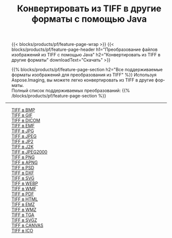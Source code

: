 ﻿---
title: Конвертировать из TIFF в другие форматы с помощью Java 
weight: 3920
url: /ru/java/conversion/from/tiff 
lang: ru
langdirlevel: 2
locales: zh-hans,ja,it,ru,de,es,fr,nl,id,lt,pl,pt,vi,tr,ko,zh-hant,ar,hi,th,sv,cs,uk,he
description: Используя Aspose.Imaging, вы можете легко конвертировать из TIFF в другие форматы.
---

{{< blocks/products/pf/feature-page-wrap >}}
{{< blocks/products/pf/feature-page-header h1="Преобразование файлов изображений из TIFF с помощью Java" h2="Конвертировать из TIFF в другие форматы" downloadText="Скачать" >}}


{{% blocks/products/pf/feature-page-section  h2="Все поддерживаемые форматы изображений для преобразования из TIFF" %}}
Используя Aspose.Imaging, вы можете легко конвертировать из TIFF в другие форматы.
<br/>
Полный список поддерживаемых преобразований:
{{% /blocks/products/pf/feature-page-section %}}
<div class="container-fluid productfamilypage bg-gray">
    <div class="convertypes bg-gray agp-content section">
        <div class="container">
		<hr style="margin-left:-20px;"/>
		<div class="row other-converters">
		    <div class='col-md-2 other-converter remove-lp remove-rp'><a href="/imaging/ru/java/conversion/tiff-to-bmp" >TIFF в BMP</a></div><div class='col-md-2 other-converter remove-lp remove-rp'><a href="/imaging/ru/java/conversion/tiff-to-gif" >TIFF в GIF</a></div><div class='col-md-2 other-converter remove-lp remove-rp'><a href="/imaging/ru/java/conversion/tiff-to-dicom" >TIFF в DICOM</a></div><div class='col-md-2 other-converter remove-lp remove-rp'><a href="/imaging/ru/java/conversion/tiff-to-emf" >TIFF в EMF</a></div><div class='col-md-2 other-converter remove-lp remove-rp'><a href="/imaging/ru/java/conversion/tiff-to-jpg" >TIFF в JPG</a></div><div class='col-md-2 other-converter remove-lp remove-rp'><a href="/imaging/ru/java/conversion/tiff-to-jpeg" >TIFF в JPEG</a></div><div class='col-md-2 other-converter remove-lp remove-rp'><a href="/imaging/ru/java/conversion/tiff-to-jp2" >TIFF в JP2</a></div><div class='col-md-2 other-converter remove-lp remove-rp'><a href="/imaging/ru/java/conversion/tiff-to-j2k" >TIFF в J2K</a></div><div class='col-md-2 other-converter remove-lp remove-rp'><a href="/imaging/ru/java/conversion/tiff-to-jpeg2000" >TIFF в JPEG2000</a></div><div class='col-md-2 other-converter remove-lp remove-rp'><a href="/imaging/ru/java/conversion/tiff-to-png" >TIFF в PNG</a></div><div class='col-md-2 other-converter remove-lp remove-rp'><a href="/imaging/ru/java/conversion/tiff-to-apng" >TIFF в APNG</a></div><div class='col-md-2 other-converter remove-lp remove-rp'><a href="/imaging/ru/java/conversion/tiff-to-psd" >TIFF в PSD</a></div><div class='col-md-2 other-converter remove-lp remove-rp'><a href="/imaging/ru/java/conversion/tiff-to-dxf" >TIFF в DXF</a></div><div class='col-md-2 other-converter remove-lp remove-rp'><a href="/imaging/ru/java/conversion/tiff-to-svg" >TIFF в SVG</a></div><div class='col-md-2 other-converter remove-lp remove-rp'><a href="/imaging/ru/java/conversion/tiff-to-webp" >TIFF в WEBP</a></div><div class='col-md-2 other-converter remove-lp remove-rp'><a href="/imaging/ru/java/conversion/tiff-to-wmf" >TIFF в WMF</a></div><div class='col-md-2 other-converter remove-lp remove-rp'><a href="/imaging/ru/java/conversion/tiff-to-pdf" >TIFF в PDF</a></div><div class='col-md-2 other-converter remove-lp remove-rp'><a href="/imaging/ru/java/conversion/tiff-to-html" >TIFF в HTML</a></div><div class='col-md-2 other-converter remove-lp remove-rp'><a href="/imaging/ru/java/conversion/tiff-to-emz" >TIFF в EMZ</a></div><div class='col-md-2 other-converter remove-lp remove-rp'><a href="/imaging/ru/java/conversion/tiff-to-wmz" >TIFF в WMZ</a></div><div class='col-md-2 other-converter remove-lp remove-rp'><a href="/imaging/ru/java/conversion/tiff-to-tga" >TIFF в TGA</a></div><div class='col-md-2 other-converter remove-lp remove-rp'><a href="/imaging/ru/java/conversion/tiff-to-svgz" >TIFF в SVGZ</a></div><div class='col-md-2 other-converter remove-lp remove-rp'><a href="/imaging/ru/java/conversion/tiff-to-canvas" >TIFF в CANVAS</a></div><div class='col-md-2 other-converter remove-lp remove-rp'><a href="/imaging/ru/java/conversion/tiff-to-ico" >TIFF в ICO</a></div>
                </div>
        </div>
    </div>
</div>
<br/>

